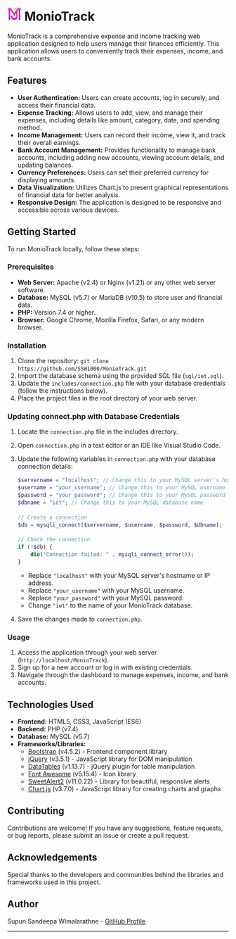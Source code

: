 #  ![MonioTrack Logo](./images/mt.png "MonioTrack Logo") MonioTrack 


MonioTrack is a comprehensive expense and income tracking web application designed to help users manage their finances efficiently. This application allows users to conveniently track their expenses, income, and bank accounts.

## Features

- **User Authentication:** Users can create accounts, log in securely, and access their financial data.
- **Expense Tracking:** Allows users to add, view, and manage their expenses, including details like amount, category, date, and spending method.
- **Income Management:** Users can record their income, view it, and track their overall earnings.
- **Bank Account Management:** Provides functionality to manage bank accounts, including adding new accounts, viewing account details, and updating balances.
- **Currency Preferences:** Users can set their preferred currency for displaying amounts.
- **Data Visualization:** Utilizes Chart.js to present graphical representations of financial data for better analysis.
- **Responsive Design:** The application is designed to be responsive and accessible across various devices.

## Getting Started

To run MonioTrack locally, follow these steps:

### Prerequisites

- **Web Server:** Apache (v2.4) or Nginx (v1.21) or any other web server software.
- **Database:** MySQL (v5.7) or MariaDB (v10.5) to store user and financial data.
- **PHP:** Version 7.4 or higher.
- **Browser:** Google Chrome, Mozilla Firefox, Safari, or any modern browser.

### Installation

1. Clone the repository: `git clone https://github.com/SSW1000/MonioTrack.git`
2. Import the database schema using the provided SQL file (`sql/iet.sql`).
3. Update the `includes/connection.php` file with your database credentials (follow the instructions below).
4. Place the project files in the root directory of your web server.

### Updating connect.php with Database Credentials

1. Locate the `connection.php` file in the includes directory.
2. Open `connection.php` in a text editor or an IDE like Visual Studio Code.
3. Update the following variables in `connection.php` with your database connection details:

   ```php
   $servername = "localhost"; // Change this to your MySQL server's hostname
   $username = "your_username"; // Change this to your MySQL username
   $password = "your_password"; // Change this to your MySQL password
   $dbname = "iet"; // Change this to your MySQL database name

   // Create a connection
   $db = mysqli_connect($servername, $username, $password, $dbname);

   // Check the connection
   if (!$db) {
       die("Connection failed: " . mysqli_connect_error());
   }
   ```

   - Replace `"localhost"` with your MySQL server's hostname or IP address.
   - Replace `"your_username"` with your MySQL username.
   - Replace `"your_password"` with your MySQL password.
   - Change `"iet"` to the name of your MonioTrack database.

4. Save the changes made to `connection.php`.

### Usage

1. Access the application through your web server (`http://localhost/MonioTrack`).
2. Sign up for a new account or log in with existing credentials.
3. Navigate through the dashboard to manage expenses, income, and bank accounts.

## Technologies Used

- **Frontend:** HTML5, CSS3, JavaScript (ES6)
- **Backend:** PHP (v7.4)
- **Database:** MySQL (v5.7)
- **Frameworks/Libraries:**
  - [Bootstrap](https://getbootstrap.com/) (v4.5.2) - Frontend component library
  - [jQuery](https://jquery.com/) (v3.5.1) - JavaScript library for DOM manipulation
  - [DataTables](https://datatables.net/) (v1.13.7) - jQuery plugin for table manipulation
  - [Font Awesome](https://fontawesome.com/) (v5.15.4) - Icon library
  - [SweetAlert2](https://sweetalert2.github.io/) (v11.0.22) - Library for beautiful, responsive alerts
  - [Chart.js](https://www.chartjs.org/) (v3.7.0) - JavaScript library for creating charts and graphs

## Contributing

Contributions are welcome! If you have any suggestions, feature requests, or bug reports, please submit an issue or create a pull request.

## Acknowledgements

Special thanks to the developers and communities behind the libraries and frameworks used in this project.

## Author

Supun Sandeepa Wimalarathne - [GitHub Profile](https://github.com/SSW1000)

---

